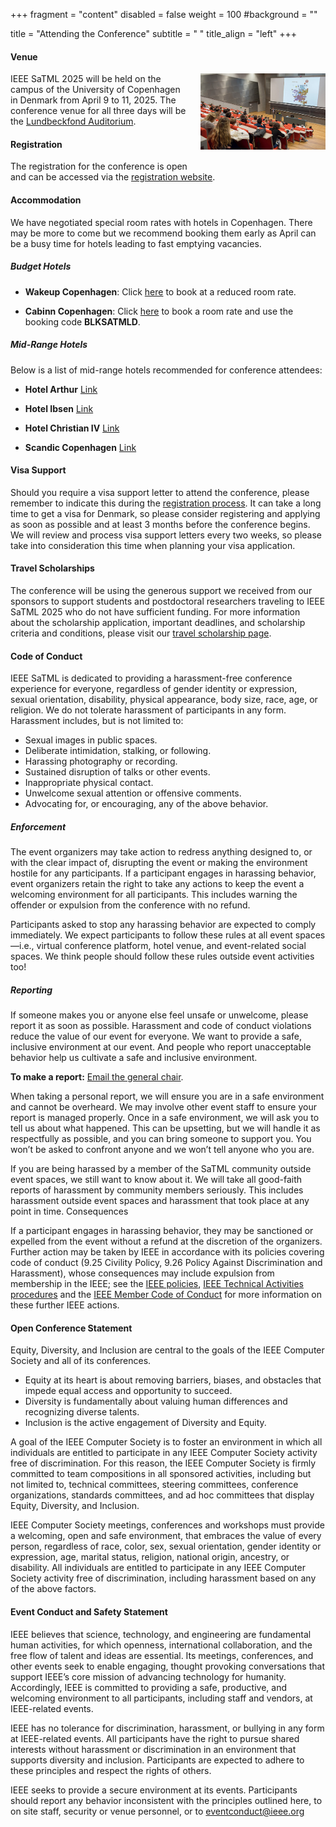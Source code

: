 +++
fragment = "content"
disabled = false
weight = 100
#background = ""

title = "Attending the Conference"
subtitle = " "
title_align = "left"
+++

#### Venue

<a href="https://www.biocenter.ku.dk/english/auditorium/"><img src="/images/2025/lundbeckfond.jpg" alt="Conference venue" style="float: right; margin: 0 0 20px 20px; max-width: 200px;"></a>
IEEE SaTML 2025 will be held on the campus of the University of
Copenhagen in Denmark from April 9 to 11, 2025. The conference venue
for all three days will be the <a
href="https://www.biocenter.ku.dk/english/auditorium/"> Lundbeckfond Auditorium</a>.

#### Registration

The registration for the conference is open and can be accessed via the <a href="https://eventsignup.ku.dk/ieeesatml2025/conference">registration website</a>.

#### Accommodation

We have negotiated special room rates with hotels in Copenhagen. There
may be more to come but we recommend booking them early as April can
be a busy time for hotels leading to fast emptying vacancies. 

##### Budget Hotels

- **Wakeup Copenhagen**: Click [here](https://www.wakeupcopenhagen.com/arpbe/web/en/login/105500586) to book at a reduced room rate.

- **Cabinn Copenhagen**: Click [here](https://www.cabinn.com/hotel/cabinn-copenhagen?utm_source=google&utm_medium=cpc&utm_campaign=kobenhavn&utm_term=cabinn%20copenhagen&utm_content=105140912838&gad_source=1&gclid=EAIaIQobChMIwJH_hZaOigMVvVSRBR1v0wVOEAAYASAAEgL5PvD_BwE&gclsrc=aw.ds) to book a room rate and use the booking code **BLKSATMLD**.

##### Mid-Range Hotels

Below is a list of mid-range hotels recommended for conference attendees:

- **Hotel Arthur** [Link](https://arthurhotels.com/hotel-kong-arthur/)

- **Hotel Ibsen** [Link](https://arthurhotels.dk/ibsens-hotel/)

- **Hotel Christian IV** [Link](https://www.hotelchristianiv.dk/en/) 

- **Scandic Copenhagen** [Link](https://www.scandichotels.com/hotels/denmark/copenhagen/scandic-copenhagen/rooms)

#### Visa Support

Should you require a visa support letter to attend the conference, please remember to indicate this during the <a href="https://eventsignup.ku.dk/ieeesatml2025/conference">registration process</a>. It can take a long time to get a visa for Denmark, so please consider registering and applying as soon as possible and at least 3 months before the conference begins. We will review and process visa support letters every two weeks, so please take into consideration this time when planning your visa application.

#### Travel Scholarships

The conference will be using the generous support we received from our sponsors to support students and postdoctoral researchers traveling to IEEE SaTML 2025 who do not have sufficient funding. For more information about the scholarship application, important deadlines, and scholarship criteria and conditions, please visit our <a href="../scholarships">travel scholarship page</a>.

#### Code of Conduct

IEEE SaTML is dedicated to providing a harassment-free conference experience for everyone, regardless of gender identity or expression, sexual orientation, disability, physical appearance, body size, race, age, or religion. We do not tolerate harassment of participants in any form. Harassment includes, but is not limited to:

* Sexual images in public spaces.
* Deliberate intimidation, stalking, or following.
* Harassing photography or recording.
* Sustained disruption of talks or other events.
* Inappropriate physical contact.
* Unwelcome sexual attention or offensive comments.
* Advocating for, or encouraging, any of the above behavior.

##### Enforcement

The event organizers may take action to redress anything designed to, or with the clear impact of, disrupting the event or making the environment hostile for any participants. If a participant engages in harassing behavior, event organizers retain the right to take any actions to keep the event a welcoming environment for all participants. This includes warning the offender or expulsion from the conference with no refund.

Participants asked to stop any harassing behavior are expected to
comply immediately. We expect participants to follow these rules at
all event spaces—i.e., virtual conference platform, hotel venue, and
event-related social spaces. We think people should follow these rules
outside event activities too! 

##### Reporting

If someone makes you or anyone else feel unsafe or unwelcome, please report it as soon as possible. Harassment and code of conduct violations reduce the value of our event for everyone. We want to provide a safe, inclusive environment at our event. And people who report unacceptable behavior help us cultivate a safe and inclusive environment.

**To make a report:** [Email the general chair](mailto:contact@satml.org).

When taking a personal report, we will ensure you are in a safe environment and cannot be overheard. We may involve other event staff to ensure your report is managed properly. Once in a safe environment, we will ask you to tell us about what happened. This can be upsetting, but we will handle it as respectfully as possible, and you can bring someone to support you. You won’t be asked to confront anyone and we won’t tell anyone who you are.

If you are being harassed by a member of the SaTML community outside event spaces, we still want to know about it. We will take all good-faith reports of harassment by community members seriously. This includes harassment outside event spaces and harassment that took place at any point in time. Consequences

If a participant engages in harassing behavior, they may be sanctioned or expelled from the event without a refund at the discretion of the organizers. Further action may be taken by IEEE in accordance with its policies covering code of conduct (9.25 Civility Policy, 9.26 Policy Against Discrimination and Harassment), whose consequences may include expulsion from membership in the IEEE; see the [IEEE policies](https://www.ieee.org/content/dam/ieee-org/ieee/web/org/about/corporate/ieee-policies.pdf), [IEEE Technical Activities procedures](https://ta.ieee.org/images/files/ta_ops_manual.pdf) and the [IEEE Member Code of Conduct](https://www.ieee.org/content/dam/ieee-org/ieee/web/org/about/ieee_code_of_conduct.pdf) for more information on these further IEEE actions.

#### Open Conference Statement

Equity, Diversity, and Inclusion are central to the goals of the IEEE Computer Society and all of its conferences.

- Equity at its heart is about removing barriers, biases, and obstacles that impede equal access and opportunity to succeed.
- Diversity is fundamentally about valuing human differences and recognizing diverse talents.
- Inclusion is the active engagement of Diversity and Equity.

A goal of the IEEE Computer Society is to foster an environment in which all individuals are entitled to participate in any IEEE Computer Society activity free of discrimination. For this reason, the IEEE Computer Society is firmly committed to team compositions in all sponsored activities, including but not limited to, technical committees, steering committees, conference organizations, standards committees, and ad hoc committees that display Equity, Diversity, and Inclusion.

IEEE Computer Society meetings, conferences and workshops must provide a welcoming, open and safe environment, that embraces the value of every person, regardless of race, color, sex, sexual orientation, gender identity or expression, age, marital status, religion, national origin, ancestry, or disability. All individuals are entitled to participate in any IEEE Computer Society activity free of discrimination, including harassment based on any of the above factors.

#### Event Conduct and Safety Statement 

IEEE believes that science, technology, and engineering are fundamental human activities, for which openness, international collaboration, and the free flow of talent and ideas are essential. Its meetings, conferences, and other events seek to enable engaging, thought provoking conversations that support IEEE’s core mission of advancing technology for humanity. Accordingly, IEEE is committed to providing a safe, productive, and welcoming environment to all participants, including staff and vendors, at IEEE-related events.

IEEE has no tolerance for discrimination, harassment, or bullying in any form at IEEE-related events. All participants have the right to pursue shared interests without harassment or discrimination in an environment that supports diversity and inclusion. Participants are expected to adhere to these principles and respect the rights of others.

IEEE seeks to provide a secure environment at its events. Participants should report any behavior inconsistent with the principles outlined here, to on site staff, security or venue personnel, or to eventconduct@ieee.org